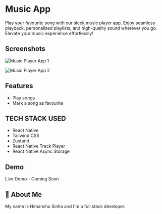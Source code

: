 # Music App

Play your favourite song with our sleek music player app. Enjoy seamless playback, personalized playlists, and high-quality sound wherever you go. Elevate your music experience effortlessly!

## Screenshots

![Music Player App 1](https://github.com/user-attachments/assets/2e6daf33-7960-4b17-9ce7-6776bff7e38c)

![Music Player App 2](https://github.com/user-attachments/assets/978dc206-9b45-44bb-a027-6f52ca6bdcbf)

## Features

- Play songs
- Mark a song as favourite

## TECH STACK USED

- React Native
- Tailwind CSS
- Zustand
- React Native Track Player
- React Native Async Storage

## Demo

Live Demo - Coming Soon

## 🚀 About Me

My name is Himanshu Sinha and I'm a full stack developer.
